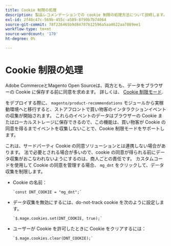 ```yaml
---
title: Cookie 制限の処理
description: 製品レコメンデーションでの cookie 制限の処理方法について説明します。
exl-id: 2f48c47c-569b-455c-a589-8f99b7b74064
source-git-commit: 78f226465b9d84707612596a5aa4622aa7869ee1
workflow-type: tm+mt
source-wordcount: '170'
ht-degree: 0%

---
```


# Cookie 制限の処理

Adobe CommerceとMagento Open Sourceは、両方とも、データをブラウザーの Cookie に保存する前に同意を求めます。 詳しくは、 [Cookie 制限モード](https://experienceleague.adobe.com/docs/commerce-admin/start/compliance/privacy/compliance-cookie-law.html).

をデプロイする際に、 `magento/product-recommendations` モジュールから実稼動環境へと移行すると、ストアフロントで買い物客のインタラクションイベントの収集が開始されます。 これらのイベントのデータはブラウザーの Cookie またはローカルストレージに保存できるので、この機能は、買い物客が Cookie の同意を得るまでイベントを収集しないことで、Cookie 制限モードをサポートします。

これは、サードパーティ Cookie の同意ソリューションとは連携しない場合があります。 法で必要とされる場合が多いので、cookie の同意が得られる前にデータ収集がおこなわれないようにするのは、商人ごとの責任です。 カスタムコードを使用して Cookie の同意を管理する場合、 `mg_dnt` をクリックして、データ収集を制限します。

- Cookie の名前：

  ```text
  `const DNT_COOKIE = "mg_dnt";`
  ```

- データ収集を無効にするには、do-not-track cookie を次のように設定します。

  ```text
  `$.mage.cookies.set(DNT_COOKIE, true);`
  ```

- ユーザーが Cookie を許可したときに Cookie をクリアするには：

  ```text
  `$.mage.cookies.clear(DNT_COOKIE);`
  ```
